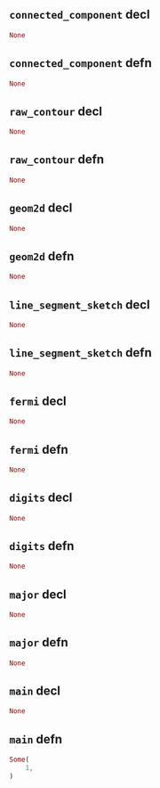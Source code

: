 ## `connected_component` decl

```rust
None
```

## `connected_component` defn

```rust
None
```

## `raw_contour` decl

```rust
None
```

## `raw_contour` defn

```rust
None
```

## `geom2d` decl

```rust
None
```

## `geom2d` defn

```rust
None
```

## `line_segment_sketch` decl

```rust
None
```

## `line_segment_sketch` defn

```rust
None
```

## `fermi` decl

```rust
None
```

## `fermi` defn

```rust
None
```

## `digits` decl

```rust
None
```

## `digits` defn

```rust
None
```

## `major` decl

```rust
None
```

## `major` defn

```rust
None
```

## `main` decl

```rust
None
```

## `main` defn

```rust
Some(
    1,
)
```
